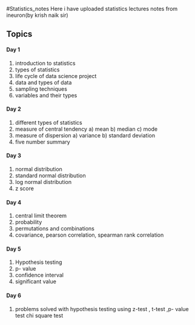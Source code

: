 #Statistics_notes
Here i have uploaded statistics lectures notes from ineuron(by krish naik sir)
## Topics

#### Day 1

1) introduction to statistics
2) types of statistics
3) life cycle of data science project
4) data and types of data
5) sampling techniques
6) variables and their types

#### Day 2

1) different types of statistics
2) measure of central tendency
a) mean
b) median
c) mode
3) measure of dispersion
a) variance
b) standard deviation
4) five number summary


#### Day 3

1) normal distribution
2) standard normal distribution
3) log normal distribution
4) z score

#### Day 4

1) central limit theorem
2) probability
3) permutations and combinations
4) covariance, pearson correlation, spearman rank correlation

#### Day 5

1) Hypothesis testing
2) p- value
3) confidence interval
4) significant value

#### Day 6

1) problems solved with hypothesis testing using z-test , t-test ,p- value test
chi square test



